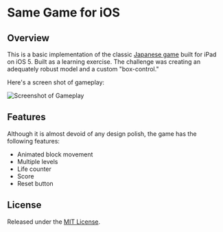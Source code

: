 Same Game for iOS
=================

Overview
--------

This is a basic implementation of the classic [Japanese game](http://en.wikipedia.org/wiki/SameGame) built for iPad on iOS 5. Built as a learning exercise. The challenge was creating an adequately robust model and a custom "box-control."

Here's a screen shot of gameplay:

![Screenshot of Gameplay](https://raw.github.com/CommanderCoriander/SameGame/master/screenshot.png)

Features
--------

Although it is almost devoid of any design polish, the game has the following features:

* Animated block movement
* Multiple levels
* Life counter
* Score
* Reset button

License
-------

Released under the [MIT License](http://opensource.org/licenses/mit-license.php).
